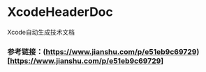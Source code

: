 # XcodeHeaderDoc
 Xcode自动生成技术文档
 
 ### 参考链接：(https://www.jianshu.com/p/e51eb9c69729)[https://www.jianshu.com/p/e51eb9c69729]
